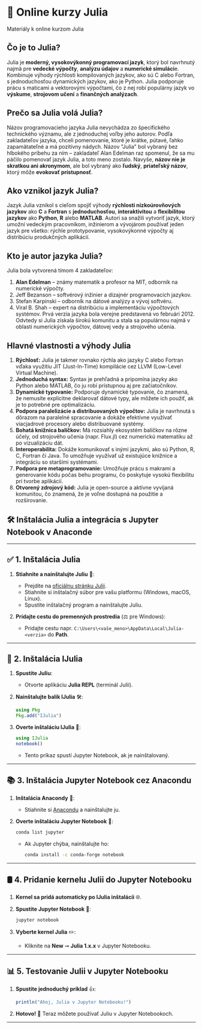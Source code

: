 # 👩 Online kurzy Julia
Materiály k online kurzom Julia

## Čo je to Julia?
Julia je **moderný, vysokovýkonný programovací jazyk**, ktorý bol navrhnutý najmä pre **vedecké výpočty**, **analýzu údajov** a **numerické simuláci**e. Kombinuje výhody rýchlosti kompilovaných jazykov, ako sú C alebo Fortran, s jednoduchosťou dynamických jazykov, ako je Python. Julia podporuje prácu s maticami a vektorovými výpočtami, čo z nej robí populárny jazyk vo **výskume**, **strojovom učení** a **finančných analýzach**.

## Prečo sa Julia volá Julia?
Názov programovacieho jazyka Julia nevychádza zo špecifického technického významu, ale z jednoduchej voľby jeho autorov. Podľa zakladateľov jazyka, chceli pomenovanie, ktoré je krátke, pútavé, ľahko zapamätateľné a má pozitívny nádych. Názov "Julia" bol vybraný bez hlbokého príbehu za ním – zakladateľ Alan Edelman raz spomenul, že sa mu páčilo pomenovať jazyk Julia, a toto meno zostalo. Navyše, **názov nie je skratkou ani akronymom**, ale bol vybraný ako **ľudský**, **priateľský názov**, ktorý môže **evokovať prístupnosť**.

##  Ako vznikol jazyk Julia?
Jazyk Julia vznikol s cieľom spojiť výhody **rýchlosti nízkoúrovňových jazykov** ako **C** a **Fortran** s **jednoduchosťou**, **interaktivitou** a **flexibilitou** **jazykov** ako **Python**, **R** alebo **MATLAB**. Autori sa snažili vytvoriť jazyk, ktorý umožní vedeckým pracovníkom, inžinierom a vývojárom používať jeden jazyk pre všetko: rýchle prototypovanie, vysokovýkonné výpočty aj distribúciu produkčných aplikácií.

## Kto je autor jazyka Julia?
Julia bola vytvorená tímom 4 zakladateľov:
1. **Alan Edelman** – známy matematik a profesor na MIT, odborník na numerické výpočty.
1. Jeff Bezanson – softvérový inžinier a dizajnér programovacích jazykov.
1. Stefan Karpinski – odborník na dátové analýzy a vývoj softvéru.
1.  Viral B. Shah – expert na distribúciu a implementáciu výpočtových systémov.
Prvá verzia jazyka bola verejne predstavená vo februári 2012. Odvtedy si Julia získala širokú komunitu a stala sa populárnou najmä v oblasti numerických výpočtov, dátovej vedy a strojového učenia.

## Hlavné vlastnosti a výhody Julia
1. **Rýchlosť:** Julia je takmer rovnako rýchla ako jazyky C alebo Fortran vďaka využitiu JIT (Just-In-Time) kompilácie cez LLVM (Low-Level Virtual Machine).
1. **Jednoduchá syntax:** Syntax je prehľadná a pripomína jazyky ako Python alebo MATLAB, čo ju robí prístupnou aj pre začiatočníkov.
1. **Dynamické typovanie:** Podporuje dynamické typovanie, čo znamená, že nemusíte explicitne deklarovať dátové typy, ale môžete ich použiť, ak je to potrebné pre optimalizáciu.
1. **Podpora paralelizácie a distribuovaných výpočtov:** Julia je navrhnutá s dôrazom na paralelné spracovanie a dokáže efektívne využívať viacjadrové procesory alebo distribuované systémy.
1. **Bohatá knižnica balíčkov:** Má rozsiahly ekosystém balíčkov na rôzne účely, od strojového učenia (napr. Flux.jl) cez numerickú matematiku až po vizualizáciu dát.
1. **Interoperabilita:** Dokáže komunikovať s inými jazykmi, ako sú Python, R, C, Fortran či Java. To umožňuje využívať už existujúce knižnice a integráciu so staršími systémami.
1. **Podpora pre metaprogramovanie:** Umožňuje prácu s makrami a generovanie kódu počas behu programu, čo poskytuje vysokú flexibilitu pri tvorbe aplikácií.
1. **Otvorený zdrojový kód:** Julia je open-source a aktívne vyvíjaná komunitou, čo znamená, že je voľne dostupná na použitie a rozširovanie.


## 🛠️ Inštalácia Julia a integrácia s Jupyter Notebook v Anaconde

---

## ✅ **1. Inštalácia Julia**

1. **Stiahnite a nainštalujte Juliu** 💾:
   - Prejdite na [oficiálnu stránku Julii](https://julialang.org/downloads/).
   - Stiahnite si inštalačný súbor pre vašu platformu (Windows, macOS, Linux).
   - Spustite inštalačný program a nainštalujte Juliu.

2. **Pridajte cestu do premenných prostredia** (⚖️ pre Windows):
   - Pridajte cestu napr. `C:\Users\<vaše_meno>\AppData\Local\Julia-<verzia>` do **Path**.

---

## 🔢 **2. Inštalácia IJulia**

1. **Spustite Juliu**:
   - Otvorte aplikáciu **Julia REPL** (terminál Julii).

2. **Nainštalujte balík IJulia** 🛠:
   ```julia
   using Pkg
   Pkg.add("IJulia")
   ```

3. **Overte inštaláciu IJulia** 🔄:
   ```julia
   using IJulia
   notebook()
   ```
   - Tento príkaz spustí Jupyter Notebook, ak je nainštalovaný.

---

## 📚 **3. Inštalácia Jupyter Notebook cez Anacondu**

1. **Inštalácia Anacondy** 📂:
   - Stiahnite si [Anacondu](https://www.anaconda.com/) a nainštalujte ju.

2. **Overte inštaláciu Jupyter Notebook** 🔀:
   ```bash
   conda list jupyter
   ```
   - Ak Jupyter chýba, nainštalujte ho:
     ```bash
     conda install -c conda-forge notebook
     ```

---

## 🛢 **4. Pridanie kernelu Julii do Jupyter Notebooku**

1. **Kernel sa pridá automaticky po IJulia inštalácii** 🌐.

2. **Spustite Jupyter Notebook** 🔧:
   ```bash
   jupyter notebook
   ```

3. **Vyberte kernel Julia** ✏️:
   - Kliknite na **New** ➞ **Julia 1.x.x** v Jupyter Notebooku.

---

## 📊 **5. Testovanie Julii v Jupyter Notebooku**

1. **Spustite jednoduchý príklad** 👍:
   ```julia
   println("Ahoj, Julia v Jupyter Notebooku!")
   ```

2. **Hotovo!** 🎉 Teraz môžete používať Juliu v Jupyter Notebookoch.

---
